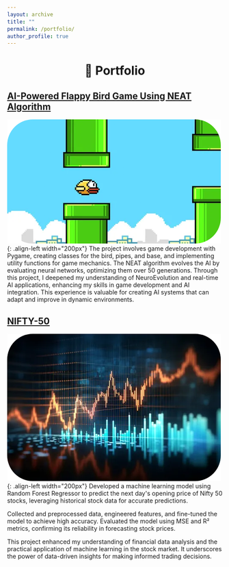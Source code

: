 ```yaml
---
layout: archive
title: ""
permalink: /portfolio/
author_profile: true
---
```


<h1 align=center>🙌 Portfolio</h1>

## [AI-Powered Flappy Bird Game Using NEAT Algorithm](https://github.com/Nexalyze/AI-Powered-Flappy-Bird-Game-Using-NEAT-Algorithm)

![Flappy](/images/flappy.png){: .align-left width="200px"}
The project involves game development with Pygame, creating classes for the bird, pipes, and base, and implementing utility functions for game mechanics. The NEAT algorithm evolves the AI by evaluating neural networks, optimizing them over 50 generations. Through this project, I deepened my understanding of NeuroEvolution and real-time AI applications, enhancing my skills in game development and AI integration. This experience is valuable for creating AI systems that can adapt and improve in dynamic environments.


## [NIFTY-50](https://github.com/Nexalyze/The-Nifty-50-Stock-Prediction-using-Machine-Learning)

![Nifty-50](/images/nifty50.png){: .align-left width="200px"}
Developed a machine learning model using Random Forest Regressor to predict the next day's opening price of Nifty 50 stocks, leveraging historical stock data for accurate predictions.

Collected and preprocessed data, engineered features, and fine-tuned the model to achieve high accuracy. Evaluated the model using MSE and R² metrics, confirming its reliability in forecasting stock prices.

This project enhanced my understanding of financial data analysis and the practical application of machine learning in the stock market. It underscores the power of data-driven insights for making informed trading decisions.

